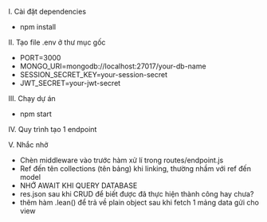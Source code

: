 I. Cài đặt dependencies

  - npm install

II. Tạo file .env ở thư mục gốc 

  - PORT=3000
  - MONGO_URI=mongodb://localhost:27017/your-db-name
  - SESSION_SECRET_KEY=your-session-secret
  - JWT_SECRET=your-jwt-secret

III. Chạy dự án

  - npm start

IV. Quy trình tạo 1 endpoint

V. Nhắc nhở 

  - Chèn middleware vào trước hàm xử lí trong routes/endpoint.js
  - Ref đến tên collections (tên bảng) khi linking, thường nhầm với ref đến model
  - NHỚ AWAIT KHI QUERY DATABASE
  - res.json sau khi CRUD để biết được đã thực hiện thành công hay chưa?
  - thêm hàm .lean() để trả về plain object sau khi fetch 1 mảng data gửi cho view

